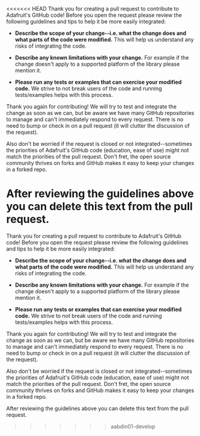 <<<<<<< HEAD
Thank you for creating a pull request to contribute to Adafruit's GitHub code!
Before you open the request please review the following guidelines and tips to
help it be more easily integrated:

- **Describe the scope of your change--i.e. what the change does and what parts
  of the code were modified.**  This will help us understand any risks of integrating
  the code.

- **Describe any known limitations with your change.**  For example if the change
  doesn't apply to a supported platform of the library please mention it.

- **Please run any tests or examples that can exercise your modified code.**  We
  strive to not break users of the code and running tests/examples helps with this
  process.

Thank you again for contributing!  We will try to test and integrate the change
as soon as we can, but be aware we have many GitHub repositories to manage and
can't immediately respond to every request.  There is no need to bump or check in
on a pull request (it will clutter the discussion of the request).

Also don't be worried if the request is closed or not integrated--sometimes the
priorities of Adafruit's GitHub code (education, ease of use) might not match the
priorities of the pull request.  Don't fret, the open source community thrives on
forks and GitHub makes it easy to keep your changes in a forked repo.

After reviewing the guidelines above you can delete this text from the pull request.
=======
Thank you for creating a pull request to contribute to Adafruit's GitHub code!
Before you open the request please review the following guidelines and tips to
help it be more easily integrated:

- **Describe the scope of your change--i.e. what the change does and what parts
  of the code were modified.**  This will help us understand any risks of integrating
  the code.

- **Describe any known limitations with your change.**  For example if the change
  doesn't apply to a supported platform of the library please mention it.

- **Please run any tests or examples that can exercise your modified code.**  We
  strive to not break users of the code and running tests/examples helps with this
  process.

Thank you again for contributing!  We will try to test and integrate the change
as soon as we can, but be aware we have many GitHub repositories to manage and
can't immediately respond to every request.  There is no need to bump or check in
on a pull request (it will clutter the discussion of the request).

Also don't be worried if the request is closed or not integrated--sometimes the
priorities of Adafruit's GitHub code (education, ease of use) might not match the
priorities of the pull request.  Don't fret, the open source community thrives on
forks and GitHub makes it easy to keep your changes in a forked repo.

After reviewing the guidelines above you can delete this text from the pull request.
>>>>>>> aabdin01-develop
